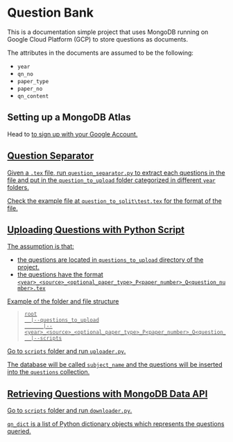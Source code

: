 # Question Bank

This is a documentation simple project that uses MongoDB running on Google Cloud Platform (GCP) to store questions as documents.

The attributes in the documents are assumed to be the following:
- `year`
- `qn_no`
- `paper_type`
- `paper_no`
- `qn_content`

## Setting up a MongoDB Atlas
Head to <a href = https://www.mongodb.com/cloud/atlas/register> to sign up with your Google Account.

## Question Separator
Given a `.tex` file, run `question_separator.py` to extract each questions in the file and put in the `question_to_upload` folder categorized in 
different `year` folders.

Check the example file at `question_to_split\test.tex` for the format of the file.

## Uploading Questions with Python Script

The assumption is that:
- the questions are located in `questions_to_upload` directory of the project. 
- the questions have the format `<year>_<source>_<optional_paper_type>_P<paper_number>_Q<question_number>.tex` 

Example of the folder and file structure

>```
>root
>   |--questions_to_upload
>       |--<year>_<source>_<optional_paper_type>_P<paper_number>_Q<question_number>.tex
>   |--scripts
>```

Go to `scripts` folder and run `uploader.py`. 

The database will be called `subject_name` and the questions will be inserted into the `questions` collection.

## Retrieving Questions with MongoDB Data API

Go to `scripts` folder and run `downloader.py`. 

`qn_dict` is a list of Python dictionary objects which represents the questions queried.
